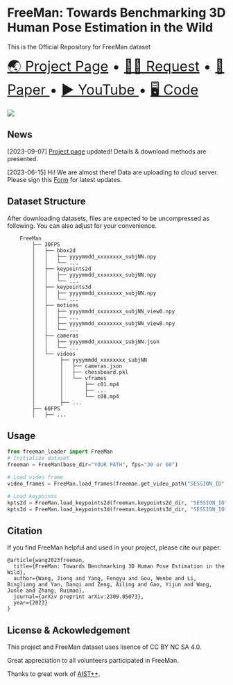 # FreeMan: Towards Benchmarking 3D Human Pose Estimation in the Wild
This is the Official Repository for FreeMan dataset

<p align="left">
    <font size='6'>
    <a href="https://wangjiongw.github.io/freeman" target="_blank">🌏 Project Page</a> • 
      <a href="https://wangjiongw.github.io/freeman/download.html" target="_blank">🙋‍♂️ Request</a> • 
      <a href="https://arxiv.org/abs/2309.05073" target="_blank">📄 Paper </a> • 
      <a href="https://www.youtube.com/watch?v=g2h1YW-3n5k" target="_blank">▶️ YouTube </a> • 
      <a href="https://github.com/wangjiongw/FreeMan_API" target="_blank">🖥️ Code </a>
    </font>
</p>

![](./figs/Intro.png)

## News
[2023-09-07]
[Project page](https://wangjiongw.github.io/freeman) updated! Details & download methods are presented.

[2023-06-15]
Hi! We are almost there! Data are uploading to cloud server. Please sign this [Form](https://forms.gle/XN3UE6ZqPYyQG76Y7) for latest updates.

## Dataset Structure
After downloading datasets, files are expected to be uncompressed as following. You can also adjust for your convenience.
```
    FreeMan
        ├── 30FPS
        │   ├── bbox2d
        │   │   ├── yyyymmdd_xxxxxxxx_subjNN.npy
        │   │   └── ...
        │   ├── keypoints2d
        │   │   ├── yyyymmdd_xxxxxxxx_subjNN.npy
        │   │   └── ...
        │   ├── keypoints3d
        │   │   ├── yyyymmdd_xxxxxxxx_subjNN.npy
        │   │   └── ...
        │   ├── motions
        │   │   ├── yyyymmdd_xxxxxxxx_subjNN_view0.npy
        │   │   ├── ...
        │   │   ├── yyyymmdd_xxxxxxxx_subjNN_view8.npy
        │   │   └── ...
        │   ├── cameras
        │   │   ├── yyyymmdd_xxxxxxxx_subjNN.json
        │   │   └── ...
        │   └── videos
        │        ├── yyyymmdd_xxxxxxxx_subjNN
        │        │   ├── cameras.json
        │        │   ├── chessboard.pkl
        │        │   └── vframes
        │        │       ├── c01.mp4
        │        │       ├── ...
        │        │       └── c08.mp4
        │        ├── ...
        ├── 60FPS
        │   ├── ...
```

## Usage
```python
from freeman_loader import FreeMan
# Initialize dataset
freeman = FreeMan(base_dir="YOUR PATH", fps="30 or 60")

# Load video frame
video_frames = FreeMan.load_frames(freeman.get_video_path("SESSION_ID", "CAM ID"))

# Load keypoints
kpts2d = FreeMan.load_keypoints2d(freeman.keypoints2d_dir, "SESSION_ID")
kpts3d = FreeMan.load_keypoints3d(freeman.keypoints3d_dir, "SESSION_ID")

```

## Citation

If you find FreeMan helpful and used in your project, please cite our paper.
```
@article{wang2023freeman,
  title={FreeMan: Towards Benchmarking 3D Human Pose Estimation in the Wild},
  author={Wang, Jiong and Yang, Fengyu and Gou, Wenbo and Li, Bingliang and Yan, Danqi and Zeng, Ailing and Gao, Yijun and Wang, Junle and Zhang, Ruimao},
  journal={arXiv preprint arXiv:2309.05073},
  year={2023}
}
```

## License & Ackowledgement

This project and FreeMan dataset uses lisence of CC BY NC SA 4.0.

Great appreciation to all volunteers participated in FreeMan.

Thanks to great work of [AIST++](https://github.com/google/aistplusplus_api).
